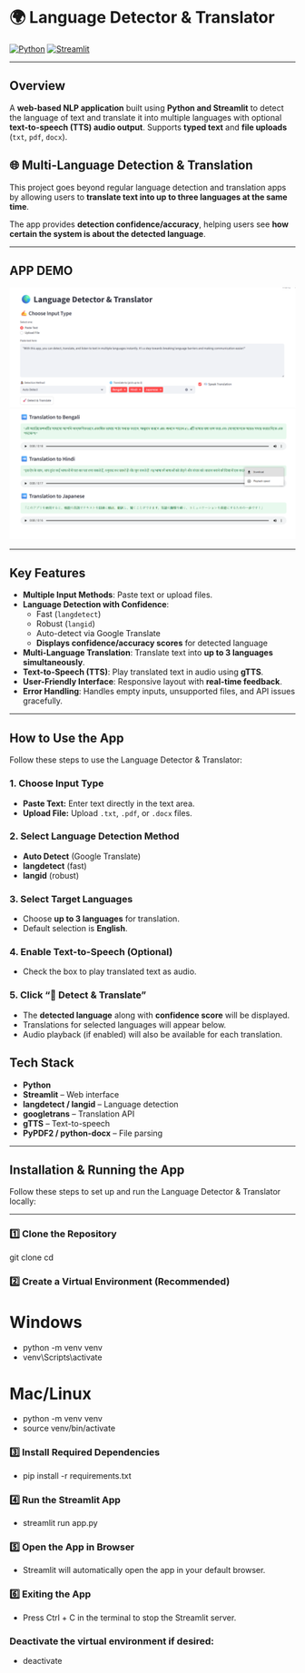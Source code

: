 # 🌍 Language Detector & Translator

[![Python](https://img.shields.io/badge/Python-3.10-blue.svg)](https://www.python.org/)
[![Streamlit](https://img.shields.io/badge/Streamlit-1.25.0-orange.svg)](https://streamlit.io/)

---

## **Overview**
A **web-based NLP application** built using **Python and Streamlit** to detect the language of text and translate it into multiple languages with optional **text-to-speech (TTS) audio output**. Supports **typed text** and **file uploads** (`txt`, `pdf`, `docx`).  

## 🌐 Multi-Language Detection & Translation

This project goes beyond regular language detection and translation apps by allowing users to **translate text into up to three languages at the same time**.  


The app provides **detection confidence/accuracy**, helping users see **how certain the system is about the detected language**.

---


## **APP DEMO**

![App Screenshot](WebApp1.png)
![App Screenshot](WebApp2.png)


---

## **Key Features**
- **Multiple Input Methods**: Paste text or upload files.  
- **Language Detection with Confidence**:  
  - Fast (`langdetect`)  
  - Robust (`langid`)  
  - Auto-detect via Google Translate  
  - **Displays confidence/accuracy scores** for detected language  
- **Multi-Language Translation**: Translate text into **up to 3 languages simultaneously**.  
- **Text-to-Speech (TTS)**: Play translated text in audio using **gTTS**.  
- **User-Friendly Interface**: Responsive layout with **real-time feedback**.  
- **Error Handling**: Handles empty inputs, unsupported files, and API issues gracefully.

---
## How to Use the App

Follow these steps to use the Language Detector & Translator:

### **1. Choose Input Type**
- **Paste Text:** Enter text directly in the text area.  
- **Upload File:** Upload `.txt`, `.pdf`, or `.docx` files.

### **2. Select Language Detection Method**
- **Auto Detect** (Google Translate)  
- **langdetect** (fast)  
- **langid** (robust)

### **3. Select Target Languages**
- Choose **up to 3 languages** for translation.  
- Default selection is **English**.

### **4. Enable Text-to-Speech (Optional)**
- Check the box to play translated text as audio.

### **5. Click “🚀 Detect & Translate”**
- The **detected language** along with **confidence score** will be displayed.  
- Translations for selected languages will appear below.  
- Audio playback (if enabled) will also be available for each translation.

## **Tech Stack**
- **Python**  
- **Streamlit** – Web interface  
- **langdetect / langid** – Language detection  
- **googletrans** – Translation API  
- **gTTS** – Text-to-speech  
- **PyPDF2 / python-docx** – File parsing  

---

## Installation & Running the App

Follow these steps to set up and run the Language Detector & Translator locally:

---

### **1️⃣ Clone the Repository**

git clone <your-repo-url>
cd <repo-folder>


### **2️⃣ Create a Virtual Environment (Recommended)**
# Windows
- python -m venv venv
- venv\Scripts\activate

# Mac/Linux
- python -m venv venv
- source venv/bin/activate

### **3️⃣ Install Required Dependencies**
- pip install -r requirements.txt
### **4️⃣ Run the Streamlit App**
- streamlit run app.py

### **5️⃣ Open the App in Browser**

- Streamlit will automatically open the app in your default browser.

### **6️⃣ Exiting the App**

- Press Ctrl + C in the terminal to stop the Streamlit server.

### **Deactivate the virtual environment if desired:**

- deactivate
















